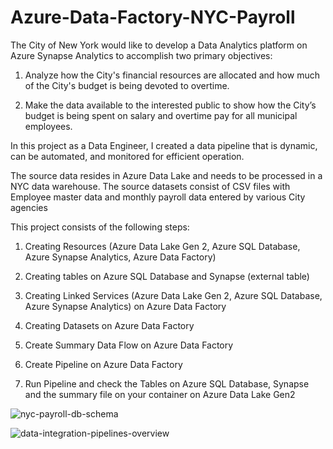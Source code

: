 # Azure-Data-Factory-NYC-Payroll

The City of New York would like to develop a Data Analytics platform on Azure Synapse Analytics to accomplish two primary objectives:

1. Analyze how the City's financial resources are allocated and how much of the City's budget is being devoted to overtime.

2. Make the data available to the interested public to show how the City’s budget is being spent on salary and overtime pay for all municipal employees.

In this project as a Data Engineer, I created a data pipeline that is dynamic, can be automated, and monitored for efficient operation.

The source data resides in Azure Data Lake and needs to be processed in a NYC data warehouse. The source datasets consist of CSV files with Employee master data and monthly payroll data entered by various City agencies

This project consists of the following steps:

1. Creating Resources (Azure Data Lake Gen 2, Azure SQL Database, Azure Synapse Analytics, Azure Data Factory)

2. Creating tables on Azure SQL Database and Synapse (external table)

3. Creating Linked Services (Azure Data Lake Gen 2, Azure SQL Database, Azure Synapse Analytics) on Azure Data Factory

4. Creating Datasets on Azure Data Factory

5. Create Summary Data Flow on Azure Data Factory

6. Create Pipeline on Azure Data Factory

7. Run Pipeline and check the Tables on Azure SQL Database, Synapse and the summary file on your container on Azure Data Lake Gen2

![nyc-payroll-db-schema](https://github.com/ptoscanodebritto/Azure-Data-Factory-NYC-Payroll/assets/169722367/df97a030-069b-4582-857e-401b74f97209) 


![data-integration-pipelines-overview](https://github.com/ptoscanodebritto/Azure-Data-Factory-NYC-Payroll/assets/169722367/a1e8a048-0977-4784-9754-a56cf4de316c)
